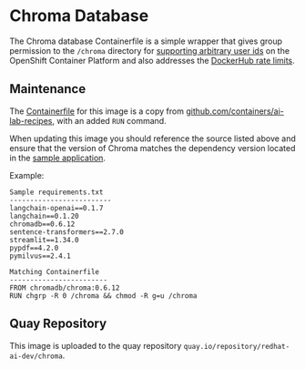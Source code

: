 # Chroma Database

The Chroma database Containerfile is a simple wrapper that gives group permission to the `/chroma` directory for [supporting arbitrary user ids](https://docs.openshift.com/container-platform/4.16/openshift_images/create-images.html#use-uid_create-images) on the OpenShift Container Platform and also addresses the [DockerHub rate limits](https://docs.docker.com/docker-hub/download-rate-limit/).

## Maintenance

The [Containerfile](./Containerfile) for this image is a copy from [github.com/containers/ai-lab-recipes](https://github.com/containers/ai-lab-recipes/blob/main/vector_dbs/chromadb/Containerfile), with an added `RUN` command.

When updating this image you should reference the source listed above and ensure that the version of Chroma matches the dependency version located in the [sample application](https://github.com/redhat-ai-dev/ai-lab-samples/blob/main/rag/requirements.txt#L3).

Example:

```
Sample requirements.txt
-------------------------
langchain-openai==0.1.7
langchain==0.1.20
chromadb==0.6.12
sentence-transformers==2.7.0
streamlit==1.34.0
pypdf==4.2.0
pymilvus==2.4.1
```

```
Matching Containerfile
------------------------
FROM chromadb/chroma:0.6.12
RUN chgrp -R 0 /chroma && chmod -R g=u /chroma
```

## Quay Repository

This image is uploaded to the quay repository `quay.io/repository/redhat-ai-dev/chroma`.
